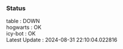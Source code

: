 ### Status


table : DOWN  
hogwarts : OK  
icy-bot : OK  
Latest Update : 2024-08-31 22:10:04.022816
